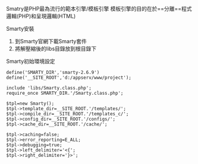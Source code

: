 Smatry是PHP最為流行的範本引擎/模板引擎
模板引擎的目的在於==分離==程式邏輯(PHP)和呈現邏輯(HTML)

Smarty安裝
1. 到Smarty官網下載Smarty套件
2. 將解壓縮後的libs目錄放到根目錄下

Smarty初始環境設定
```
define('SMARTY_DIR','smarty-2.6.9')
define('__SITE_ROOT','d:/appserv/www/project');

include 'libs/Smarty.class.php';
require_once SMARTY_DIR.'/Smarty.class.php';

$tpl=new Smarty();
$tpl->template_dir=__SITE_ROOT.'/templates/';
$tpl->compile_dir=__SITE_ROOT.'/templates_c/';
$tpl->config_dir=__SITE_ROOT.'/configs/';
$tpl->cache_dir=__SITE_ROOT.'/cache/';

$tpl->caching=false;
$tpl->error_reporting=E_ALL;
$tpl->debugging=true;
$tpl->left_delimiter='<{';
$tpl->right_delimiter='}>';
```
